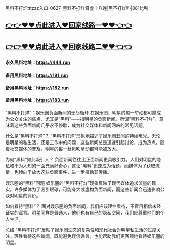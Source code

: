 黑料不打烊tttzzz入口-0627-黑料不打烊肾虚十八连|黑不打烊料|881比鸭

## [👉👉♥♥点此进入♥回家线路一♥♥👈👈](https://unpkg.com/182run/index.html)
## [👉👉♥♥点此进入♥回家线路二♥♥👈👈](https://unpkg.com/182-1run/index.html)

#### 永久黑料地址：https://444.run
#### 备用黑料地址：https://181.run
#### 备用黑料地址：https://182.run
#### 备用黑料地址：https://183.run


“黑料不打烊”：娱乐圈负面新闻的无尽循环
在娱乐圈，明星的每一举动都可能成为公众关注的焦点，尤其是“黑料”——指明星的负面新闻。所谓“黑料不打烊”，意味着这些负面新闻几乎永不停歇，成为社交媒体和新闻网站的常见话题。

什么是“黑料不打烊”？
“黑料不打烊”形象地描述了娱乐圈丑闻的持续曝光。无论是明星的私生活，还是工作中的问题，这些新闻总是迅速引起讨论，成为热点。随着社交媒体的普及，明星的每一丝风吹草动都可能被放大。

为何“黑料”如此吸引人？
负面新闻往往比正面新闻更具吸引力。人们对明星的隐私和不为人知的一面充满好奇心，这让“黑料”迅速成为话题。而媒体为了获取流量，也倾向于放大这些负面事件，进一步推动其传播。

娱乐圈的“黑料”问题
娱乐圈的“黑料不打烊”现象反映了现代媒体追求流量的现实。许多媒体为了吸引眼球，可能夸大或虚构负面新闻，而这些新闻会迅速影响公众对明星的评价。

如何看待“黑料”？
面对娱乐圈的负面新闻，我们应该理性看待，不盲目相信未经证实的谣言。明星同样是普通人，他们也有自己的隐私空间，我们应尊重他们的个人生活。

总结
“黑料不打烊”反映了娱乐圈生态的复杂性和现代社会对明星私生活的过度关注。理性看待这些新闻，既能避免误信谣言，也能帮助我们更客观地看待娱乐圈的明星。

